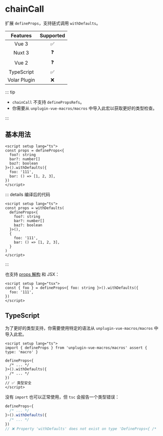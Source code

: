 # chainCall

<StabilityLevel level="experimental" />

扩展 `defineProps`，支持链式调用 `withDefaults`。

|   Features   |     Supported      |
| :----------: | :----------------: |
|    Vue 3     | :white_check_mark: |
|    Nuxt 3    |     :question:     |
|    Vue 2     |     :question:     |
|  TypeScript  | :white_check_mark: |
| Volar Plugin |        :x:         |

::: tip

- `chainCall` 不支持 `definePropsRefs`。
- 你需要从 `unplugin-vue-macros/macros` 中导入此宏以获取更好的类型检查。

:::

## 基本用法

```vue
<script setup lang="ts">
const props = defineProps<{
  foo?: string
  bar?: number[]
  baz?: boolean
}>().withDefaults({
  foo: '111',
  bar: () => [1, 2, 3],
})
</script>
```

::: details 编译后的代码

```vue
<script setup lang="ts">
const props = withDefaults(
  defineProps<{
    foo?: string
    bar?: number[]
    baz?: boolean
  }>(),
  {
    foo: '111',
    bar: () => [1, 2, 3],
  }
)
</script>
```

:::

也支持 [props 解构](../features/reactivity-transform.md) 和 JSX：

```vue
<script setup lang="tsx">
const { foo } = defineProps<{ foo: string }>().withDefaults({
  foo: '111',
})
</script>
```

## TypeScript

为了更好的类型支持，你需要使用特定的语法从 `unplugin-vue-macros/macros` 中导入此宏。

```vue
<script setup lang="ts">
import { defineProps } from 'unplugin-vue-macros/macros' assert { type: 'macro' }

defineProps<{
  /* ... */
}>().withDefaults({
  /* ... */
})
// ✅ 类型安全
</script>
```

没有 `import` 也可以正常使用，但 `tsc` 会报告一个类型错误：

```ts
defineProps<{
  /* ... */
}>().withDefaults({
  /* ... */
})
// ❌ Property 'withDefaults' does not exist on type 'DefineProps<{ /* ... */ }>'.
```
